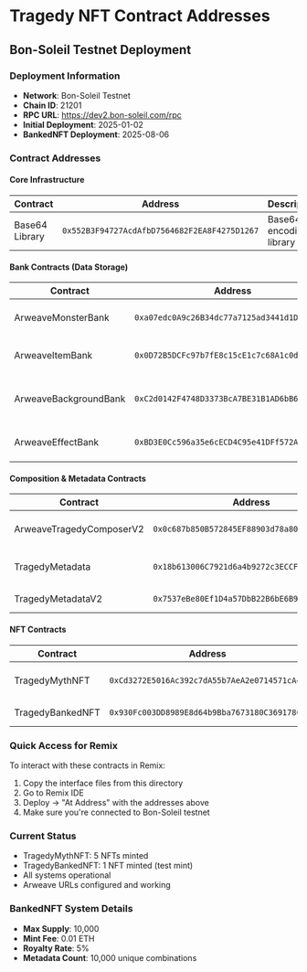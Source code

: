 # Tragedy NFT Contract Addresses

## Bon-Soleil Testnet Deployment

### Deployment Information
- **Network**: Bon-Soleil Testnet
- **Chain ID**: 21201
- **RPC URL**: https://dev2.bon-soleil.com/rpc
- **Initial Deployment**: 2025-01-02
- **BankedNFT Deployment**: 2025-08-06

### Contract Addresses

#### Core Infrastructure
| Contract | Address | Description |
|----------|---------|-------------|
| Base64 Library | `0x552B3F94727AcdAfbD7564682F2EA8F4275D1267` | Base64 encoding library |

#### Bank Contracts (Data Storage)
| Contract | Address | Description |
|----------|---------|-------------|
| ArweaveMonsterBank | `0xa07edc0A9c26B34dc77a7125ad3441d1DdE3483a` | On-chain monster SVG storage |
| ArweaveItemBank | `0x0D72B5DCFc97b7fE8c15cE1c7c68A1c0dDC446bd` | On-chain item SVG storage |
| ArweaveBackgroundBank | `0xC2d0142F4748D3373BcA7BE31B1AD6bB676b66df` | Arweave background URL management |
| ArweaveEffectBank | `0xBD3E0Cc596a35e6cECD4C95e41DFf572Af2eb4db` | Arweave effect URL management |

#### Composition & Metadata Contracts
| Contract | Address | Description |
|----------|---------|-------------|
| ArweaveTragedyComposerV2 | `0x0c687b850B572845EF88903d78a804B3f46E611b` | SVG composition engine |
| TragedyMetadata | `0x18b613006C7921d6a4b9272c3ECCF5057FD395f6` | Legacy metadata generation |
| TragedyMetadataV2 | `0x7537eBe80Ef1D4a57DbB22B6bE6B9C9a4dAff4b2` | MetadataBank implementation |

#### NFT Contracts
| Contract | Address | Description |
|----------|---------|-------------|
| TragedyMythNFT | `0xCd3272E5016Ac392c7dA55b7AeA2e0714571cA4F` | Legacy NFT contract (ERC721) |
| TragedyBankedNFT | `0x930Fc003DD8989E8d64b9Bba7673180C369178C5` | BankedNFT implementation |

### Quick Access for Remix

To interact with these contracts in Remix:

1. Copy the interface files from this directory
2. Go to Remix IDE
3. Deploy -> "At Address" with the addresses above
4. Make sure you're connected to Bon-Soleil testnet

### Current Status
- TragedyMythNFT: 5 NFTs minted
- TragedyBankedNFT: 1 NFT minted (test mint)
- All systems operational
- Arweave URLs configured and working

### BankedNFT System Details
- **Max Supply**: 10,000
- **Mint Fee**: 0.01 ETH
- **Royalty Rate**: 5%
- **Metadata Count**: 10,000 unique combinations